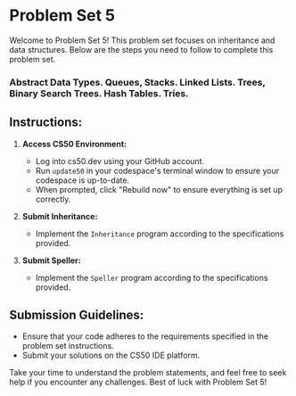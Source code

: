 # Problem Set 5

Welcome to Problem Set 5! This problem set focuses on inheritance and data structures. Below are the steps you need to follow to complete this problem set.

### Abstract Data Types. Queues, Stacks. Linked Lists. Trees, Binary Search Trees. Hash Tables. Tries.

## Instructions:

1. **Access CS50 Environment:**
   - Log into cs50.dev using your GitHub account.
   - Run `update50` in your codespace's terminal window to ensure your codespace is up-to-date.
   - When prompted, click "Rebuild now" to ensure everything is set up correctly.

2. **Submit Inheritance:**
   - Implement the `Inheritance` program according to the specifications provided.

3. **Submit Speller:**
   - Implement the `Speller` program according to the specifications provided.

## Submission Guidelines:
- Ensure that your code adheres to the requirements specified in the problem set instructions.
- Submit your solutions on the CS50 IDE platform.

Take your time to understand the problem statements, and feel free to seek help if you encounter any challenges. Best of luck with Problem Set 5!